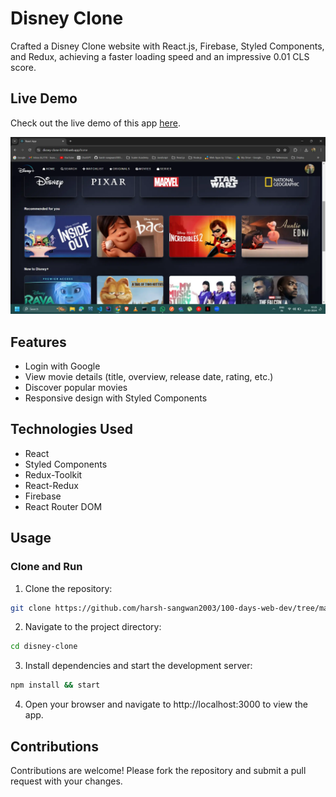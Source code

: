 # Disney Clone

Crafted a Disney Clone website with React.js, Firebase, Styled Components, and Redux, achieving a faster loading speed and an impressive 0.01 CLS score.

## Live Demo

Check out the live demo of this app [here](https://disney-clone-b7200.web.app/).

<img src ="./img.webp">

## Features

- Login with Google
- View movie details (title, overview, release date, rating, etc.)
- Discover popular movies
- Responsive design with Styled Components

## Technologies Used

- React
- Styled Components
- Redux-Toolkit
- React-Redux
- Firebase
- React Router DOM

## Usage

### Clone and Run

1. Clone the repository:

```bash
git clone https://github.com/harsh-sangwan2003/100-days-web-dev/tree/main/ReactJS/Projects/disney-clone
```

2. Navigate to the project directory:

```bash
cd disney-clone
```

3. Install dependencies and start the development server:

```bash
npm install && start
```

4. Open your browser and navigate to http://localhost:3000 to view the app.

## Contributions

Contributions are welcome! Please fork the repository and submit a pull request with your changes.
